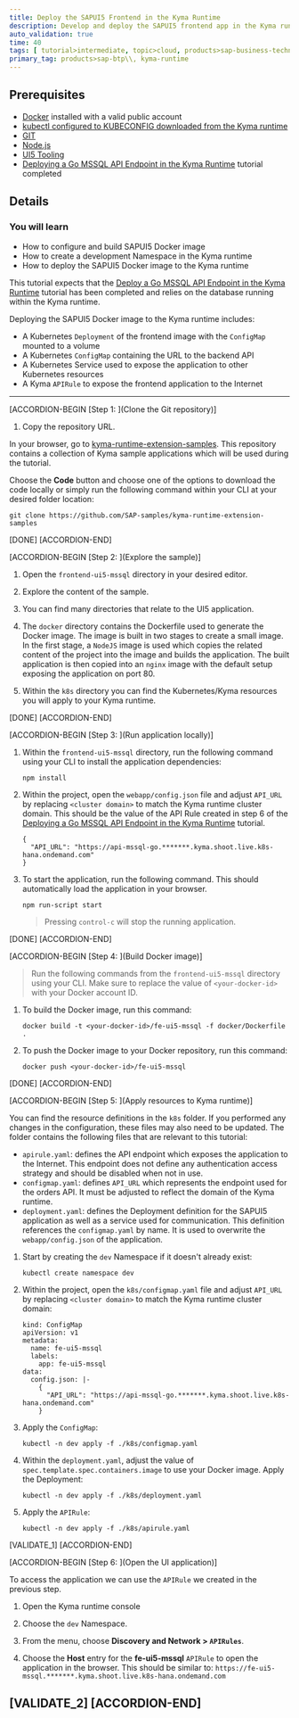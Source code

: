 ```yaml
---
title: Deploy the SAPUI5 Frontend in the Kyma Runtime
description: Develop and deploy the SAPUI5 frontend app in the Kyma runtime.
auto_validation: true
time: 40
tags: [ tutorial>intermediate, topic>cloud, products>sap-business-technology-platform]
primary_tag: products>sap-btp\\, kyma-runtime
---
```


## Prerequisites
  - [Docker](https://www.docker.com/) installed with a valid public account
  - [kubectl configured to KUBECONFIG downloaded from the Kyma runtime](cp-kyma-download-cli)
  - [GIT](https://git-scm.com/downloads)
  - [Node.js](https://nodejs.org/en/download/)
  - [UI5 Tooling](https://sap.github.io/ui5-tooling/)
  - [Deploying a Go MSSQL API Endpoint in the Kyma Runtime](cp-kyma-api-mssql-golang) tutorial completed


## Details
### You will learn
  - How to configure and build SAPUI5 Docker image
  - How to create a development Namespace in the Kyma runtime
  - How to deploy the SAPUI5 Docker image to the Kyma runtime

This tutorial expects that the [Deploy a Go MSSQL API Endpoint in the Kyma Runtime](cp-kyma-api-mssql-golang) tutorial has been completed and relies on the database running within the Kyma runtime.

Deploying the SAPUI5 Docker image to the Kyma runtime includes:

- A Kubernetes `Deployment` of the frontend image with the `ConfigMap` mounted to a volume
- A Kubernetes `ConfigMap` containing the URL to the backend API
- A Kubernetes Service used to expose the application to other Kubernetes resources
- A Kyma `APIRule` to expose the frontend application to the Internet

---

[ACCORDION-BEGIN [Step 1: ](Clone the Git repository)]

1. Copy the repository URL.

  In your browser, go to [kyma-runtime-extension-samples](https://github.com/SAP-samples/kyma-runtime-extension-samples). This repository contains a collection of Kyma sample applications which will be used during the tutorial.

  Choose the **Code** button and choose one of the options to download the code locally or simply run the following command within your CLI at your desired folder location:

```Shell/Bash
git clone https://github.com/SAP-samples/kyma-runtime-extension-samples
```

[DONE]
[ACCORDION-END]

[ACCORDION-BEGIN [Step 2: ](Explore the sample)]

1. Open the `frontend-ui5-mssql` directory in your desired editor.

2. Explore the content of the sample.

3. You can find many directories that relate to the UI5 application.

4. The `docker` directory contains the Dockerfile used to generate the Docker image. The image is built in two stages to create a small image. In the first stage, a `NodeJS` image is used which copies the related content of the project into the image and builds the application. The built application is then copied into an `nginx` image with the default setup exposing the application on port 80.

5. Within the `k8s` directory you can find the Kubernetes/Kyma resources you will apply to your Kyma runtime.

[DONE]
[ACCORDION-END]


[ACCORDION-BEGIN [Step 3: ](Run application locally)]

1. Within the `frontend-ui5-mssql` directory, run the following command using your CLI to install the application dependencies:

    ```Shell/Bash
    npm install
    ```

2. Within the project, open the `webapp/config.json` file and adjust `API_URL` by replacing `<cluster domain>` to match the Kyma runtime cluster domain. This should be the value of the API Rule created in step 6 of the [Deploying a Go MSSQL API Endpoint in the Kyma Runtime](cp-kyma-api-mssql-golang) tutorial.

    ```Text/Javascript
    {
      "API_URL": "https://api-mssql-go.*******.kyma.shoot.live.k8s-hana.ondemand.com"
    }
    ```

3. To start the application, run the following command. This should automatically load the application in your browser.

    ```Shell/Bash
    npm run-script start
    ```
    > Pressing `control-c` will stop the running application.

[DONE]
[ACCORDION-END]

[ACCORDION-BEGIN [Step 4: ](Build Docker image)]

> Run the following commands from the `frontend-ui5-mssql` directory using your CLI. Make sure to replace the value of `<your-docker-id>` with your Docker account ID.

1. To build the Docker image, run this command:

    ```Shell/Bash
    docker build -t <your-docker-id>/fe-ui5-mssql -f docker/Dockerfile .
    ```

2. To push the Docker image to your Docker repository, run this command:

    ```Shell/Bash
    docker push <your-docker-id>/fe-ui5-mssql
    ```


[DONE]
[ACCORDION-END]

[ACCORDION-BEGIN [Step 5: ](Apply resources to Kyma runtime)]

You can find the resource definitions in the `k8s` folder. If you performed any changes in the configuration, these files may also need to be updated. The folder contains the following files that are relevant to this tutorial:

- `apirule.yaml`: defines the API endpoint which exposes the application to the Internet. This endpoint does not define any authentication access strategy and should be disabled when not in use.  
- `configmap.yaml`: defines `API_URL` which represents the endpoint used for the orders API. It must be adjusted to reflect the domain of the Kyma runtime.
- `deployment.yaml`: defines the Deployment definition for the SAPUI5 application as well as a service used for communication. This definition references the `configmap.yaml` by name. It is used to overwrite the `webapp/config.json` of the application.


1. Start by creating the `dev` Namespace if it doesn't already exist:

    ```Shell/Bash
    kubectl create namespace dev
    ```

2. Within the project, open the `k8s/configmap.yaml` file and adjust `API_URL` by replacing `<cluster domain>` to match the Kyma runtime cluster domain:

    ```
    kind: ConfigMap
    apiVersion: v1
    metadata:
      name: fe-ui5-mssql
      labels:
        app: fe-ui5-mssql
    data:
      config.json: |-
        {
          "API_URL": "https://api-mssql-go.*******.kyma.shoot.live.k8s-hana.ondemand.com"
        }
    ```

3. Apply the `ConfigMap`:

    ```Shell/Bash
    kubectl -n dev apply -f ./k8s/configmap.yaml
    ```

4. Within the `deployment.yaml`, adjust the value of `spec.template.spec.containers.image` to use your Docker image. Apply the Deployment:

    ```Shell/Bash
    kubectl -n dev apply -f ./k8s/deployment.yaml
    ```

5. Apply the `APIRule`:

    ```Shell/Bash
    kubectl -n dev apply -f ./k8s/apirule.yaml
    ```

[VALIDATE_1]
[ACCORDION-END]

[ACCORDION-BEGIN [Step 6: ](Open the UI application)]

To access the application we can use the `APIRule` we created in the previous step.

1. Open the Kyma runtime console

2. Choose the `dev` Namespace.

3. From the menu, choose **Discovery and Network > `APIRules`**.

4. Choose the **Host** entry for the **fe-ui5-mssql** `APIRule` to open the application in the browser. This should be similar to:
`https://fe-ui5-mssql.*******.kyma.shoot.live.k8s-hana.ondemand.com`

[VALIDATE_2]
[ACCORDION-END]
---
